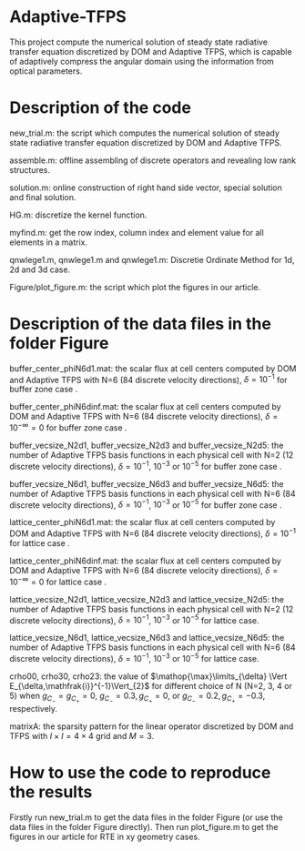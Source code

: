 # Adaptive-TFPS
This project compute the numerical solution of steady state radiative transfer equation discretized by DOM and Adaptive TFPS, which is capable of adaptively compress the angular domain using the information from optical parameters.

# Description of the code
new_trial.m: the script which computes the numerical solution of steady state radiative transfer equation discretized by DOM and Adaptive TFPS.

assemble.m: offline assembling of discrete operators and revealing low rank structures.

solution.m: online construction of right hand side vector, special solution and final solution.

HG.m: discretize the kernel function.

myfind.m: get the row index, column index and element value for all elements in a matrix.

qnwlege1.m, qnwlege1.m and qnwlege1.m: Discretie Ordinate Method for 1d, 2d and 3d case.

Figure/plot_figure.m: the script which plot the figures in our article.

# Description of the data files in the folder Figure
buffer_center_phiN6d1.mat: the scalar flux at cell centers computed by DOM and Adaptive TFPS with N=6 (84 discrete velocity directions), $\delta=10^{-1}$ for buffer zone case .

buffer_center_phiN6dinf.mat: the scalar flux at cell centers computed by DOM and Adaptive TFPS with N=6 (84 discrete velocity directions), $\delta=10^{-\infty}=0$ for buffer zone case .

buffer_vecsize_N2d1, buffer_vecsize_N2d3 and buffer_vecsize_N2d5: the number of Adaptive TFPS basis functions in each physical cell with N=2 (12 discrete velocity directions), $\delta=10^{-1}$, $10^{-3}$ or $10^{-5}$ for buffer zone case .

buffer_vecsize_N6d1, buffer_vecsize_N6d3 and buffer_vecsize_N6d5: the number of Adaptive TFPS basis functions in each physical cell with N=6 (84 discrete velocity directions), $\delta=10^{-1}$, $10^{-3}$ or $10^{-5}$ for buffer zone case .

lattice_center_phiN6d1.mat: the scalar flux at cell centers computed by DOM and Adaptive TFPS with N=6 (84 discrete velocity directions), $\delta=10^{-1}$ for lattice case .

lattice_center_phiN6dinf.mat: the scalar flux at cell centers computed by DOM and Adaptive TFPS with N=6 (84 discrete velocity directions), $\delta=10^{-\infty}=0$ for lattice case .

lattice_vecsize_N2d1, lattice_vecsize_N2d3 and lattice_vecsize_N2d5: the number of Adaptive TFPS basis functions in each physical cell with N=2 (12 discrete velocity directions), $\delta=10^{-1}$, $10^{-3}$ or $10^{-5}$ for lattice case.

lattice_vecsize_N6d1, lattice_vecsize_N6d3 and lattice_vecsize_N6d5: the number of Adaptive TFPS basis functions in each physical cell with N=6 (84 discrete velocity directions), $\delta=10^{-1}$, $10^{-3}$ or $10^{-5}$ for lattice case.

crho00, crho30, crho23: the value of $\mathop{\max}\limits_{\delta} \Vert E_{\delta,\mathfrak{i}}^{-1}\Vert_{2}$ for different choice of N (N=2, 3, 4 or 5) when $g_{C_{-}}=g_{C_{+}}=0$, $g_{C_{-}}=0.3, g_{C_{+}}=0$, or $g_{C_{-}}=0.2, g_{C_{+}}=-0.3$, respectively.

matrixA: the sparsity pattern for the linear operator discretized by DOM and TFPS with $I\times I=4\times 4$ grid and $M=3$.

# How to use the code to reproduce the results
Firstly run new_trial.m to get the data files in the folder Figure (or use the data files in the folder Figure directly). Then run plot_figure.m to get the figures in our article for RTE in xy geometry cases.
